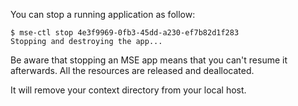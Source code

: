 You can stop a running application as follow:

```console
$ mse-ctl stop 4e3f9969-0fb3-45dd-a230-ef7b82d1f283
Stopping and destroying the app...
```

Be aware that stopping an MSE app means that you can't resume it afterwards. All the resources are released and deallocated.

It will remove your context directory from your local host.